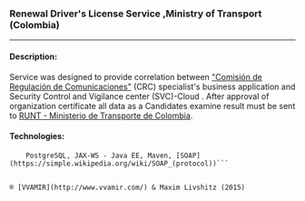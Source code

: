 ### Renewal Driver's License Service ,Ministry of Transport (Colombia) ###
______________________________________________

#### Description: ####
 Service was designed to provide correlation between ["Comisión de Regulación de Comunicaciones"](http://www.mintic.gov.co/portal/604/w3-propertyvalue-6185.html) (CRC) specialist's business application  and Security Control and Vigilance center (SVC)-Cloud . 
 After approval of organization certificate all data as a Candidates examine result must be sent to [RUNT - Ministerio de Transporte de Colombia](https://www.mintransporte.gov.co/).

#### Technologies: ####
```[Jboss Application Server WildFly](https://www.wildfly.org/news/2015/07/02/WildFly9-Final-Released/),
    PostgreSQL, JAX-WS - Java EE, Maven, [SOAP](https://simple.wikipedia.org/wiki/SOAP_(protocol))```


® [VVAMIR](http://www.vvamir.com/) & Maxim Livshitz (2015)
